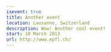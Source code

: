 ```yaml
---
isevent: true
title: Another event
location: Lausanne, Switzerland
description: Wow! Another cool event!
start: 10 March 2013
url: http://www.epfl.ch/
---
```

